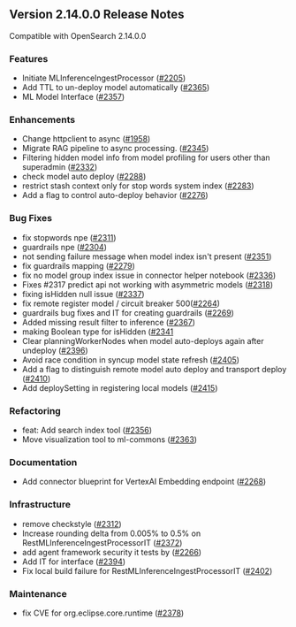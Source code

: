 ## Version 2.14.0.0 Release Notes

Compatible with OpenSearch 2.14.0.0

### Features
* Initiate MLInferencelngestProcessor ([#2205](https://github.com/opensearch-project/ml-commons/pull/2205))
* Add TTL to un-deploy model automatically ([#2365](https://github.com/opensearch-project/ml-commons/pull/2365))
* ML Model Interface ([#2357](https://github.com/opensearch-project/ml-commons/pull/2357))

### Enhancements
* Change httpclient to async ([#1958](https://github.com/opensearch-project/ml-commons/pull/1958))
* Migrate RAG pipeline to async processing. ([#2345](https://github.com/opensearch-project/ml-commons/pull/2345))
* Filtering hidden model info from model profiling for users other than superadmin ([#2332](https://github.com/opensearch-project/ml-commons/pull/2332))
* check model auto deploy  ([#2288](https://github.com/opensearch-project/ml-commons/pull/2288))
* restrict stash context only for stop words system index ([#2283](https://github.com/opensearch-project/ml-commons/pull/2283))
* Add a flag to control auto-deploy behavior ([#2276](https://github.com/opensearch-project/ml-commons/pull/2276))


### Bug Fixes
* fix stopwords npe ([#2311](https://github.com/opensearch-project/ml-commons/pull/2311))
* guardrails npe ([#2304](https://github.com/opensearch-project/ml-commons/pull/2304))
* not sending failure message when model index isn't present ([#2351](https://github.com/opensearch-project/ml-commons/pull/2351))
* fix guardrails mapping ([#2279](https://github.com/opensearch-project/ml-commons/pull/2279))
* fix no model group index issue in connector helper notebook ([#2336](https://github.com/opensearch-project/ml-commons/pull/2336))
* Fixes #2317 predict api not working with asymmetric models ([#2318](https://github.com/opensearch-project/ml-commons/pull/2318))
* fixing isHidden null issue  ([#2337](https://github.com/opensearch-project/ml-commons/pull/2337))
* fix remote register model / circuit breaker 500([#2264](https://github.com/opensearch-project/ml-commons/pull/2264))
* guardrails bug fixes and IT for creating guardrails ([#2269](https://github.com/opensearch-project/ml-commons/pull/2269))
* Added missing result filter to inference ([#2367](https://github.com/opensearch-project/ml-commons/pull/2367))
* making Boolean type for isHidden ([#2341](https://github.com/opensearch-project/ml-commons/pull/2341）)
* Clear planningWorkerNodes when model auto-deploys again after undeploy ([#2396](https://github.com/opensearch-project/ml-commons/pull/2396))
* Avoid race condition in syncup model state refresh ([#2405](https://github.com/opensearch-project/ml-commons/pull/2405))
* Add a flag to distinguish remote model auto deploy and transport deploy ([#2410](https://github.com/opensearch-project/ml-commons/pull/2410))
* Add deploySetting in registering local models ([#2415](https://github.com/opensearch-project/ml-commons/pull/2415))

### Refactoring
* feat: Add search index tool ([#2356](https://github.com/opensearch-project/ml-commons/pull/2356))
* Move visualization tool to ml-commons ([#2363](https://github.com/opensearch-project/ml-commons/pull/2363))


### Documentation
* Add connector blueprint for VertexAI  Embedding endpoint  ([#2268](https://github.com/opensearch-project/ml-commons/pull/2268))


### Infrastructure
* remove checkstyle ([#2312](https://github.com/opensearch-project/ml-commons/pull/2312))
* Increase rounding delta from 0.005% to 0.5% on RestMLInferenceIngestProcessorIT ([#2372](https://github.com/opensearch-project/ml-commons/pull/2372))
* add agent framework security it tests by ([#2266](https://github.com/opensearch-project/ml-commons/pull/2266))
* Add IT for interface ([#2394](https://github.com/opensearch-project/ml-commons/pull/2394))
* Fix local build failure for RestMLInferenceIngestProcessorIT ([#2402](https://github.com/opensearch-project/ml-commons/pull/2402))

### Maintenance
* fix CVE for org.eclipse.core.runtime ([#2378](https://github.com/opensearch-project/ml-commons/pull/2378))

